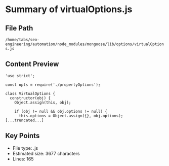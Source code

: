 # Summary of virtualOptions.js
  
## File Path
`/home/tabs/seo-engineering/automation/node_modules/mongoose/lib/options/virtualOptions.js`

## Content Preview
```
'use strict';

const opts = require('./propertyOptions');

class VirtualOptions {
  constructor(obj) {
    Object.assign(this, obj);

    if (obj != null && obj.options != null) {
      this.options = Object.assign({}, obj.options);
[...truncated...]
```

## Key Points
- File type: .js
- Estimated size: 3677 characters
- Lines: 165
